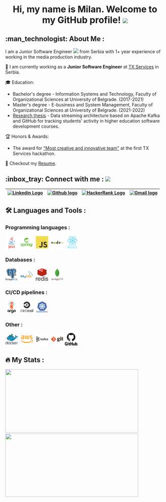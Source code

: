 <div id="header" align="center">
  <h1>
    Hi, my name is Milan. Welcome to my GitHub profile!
    <img src="https://media.giphy.com/media/hvRJCLFzcasrR4ia7z/giphy.gif" width="30px"/>
  </h1>
</div>

<h2 align="left"> :man_technologist: About Me :</h2>

I am a Junior Software Engineer <img src="https://media.giphy.com/media/WUlplcMpOCEmTGBtBW/giphy.gif" width="30"> from Serbia with 1+ year experience of working in the media production industry.

:briefcase: I am currently working as a **Junior Software Engineer** at [TX Services](https://jobs.txservices.rs/) in Serbia. 

:mortar_board: Education:
  - Bachelor's degree - Information Systems and Technology, Faculty of Organizational Sciences at University of Belgrade. (2017-2021)
  - Master's degree - E-business and System Management, Faculty of Organizational Sciences at University of Belgrade. (2021-2022)
  - [Research thesis](https://ebt.rs/journals/index.php/conf-proc/article/view/106) - Data streaming architecture based on Apache Kafka and GitHub for tracking students' activity in higher education software development courses.

:trophy: Honors & Awards:
  - The award for ["Most creative and innovative team"](files/hackathon.jpeg) at the first TX Services hackathon.

:pencil: Checkout my [Resume](files/milanmiloradovic.pdf).

<h2 align="left">:inbox_tray: Connect with me : <img src="https://github.com/TheDudeThatCode/TheDudeThatCode/blob/master/Assets/Handshake.gif" height="32px"></h2>
<p align="left">

| [<img src="https://github.com/TheDudeThatCode/TheDudeThatCode/blob/master/Assets/Linkedin.svg" alt="Linkedin Logo" width="32">](https://www.linkedin.com/in/milan-miloradovic/) | [<img src="https://cdn.svgporn.com/logos/github-icon.svg" alt="Github logo" width="34">](https://github.com/milanmiloradovic) | [<img src="https://github.com/TheDudeThatCode/TheDudeThatCode/blob/master/Assets/HackerRank.svg" alt="HackerRank Logo" width="30">](https://www.hackerrank.com/milan_miloradov1) | [<img src="https://github.com/TheDudeThatCode/TheDudeThatCode/blob/master/Assets/Gmail.svg" alt="Gmail logo" height="32">](milan.miloradovic98@gmail.com)
:---:|:---:|:---:|:---:|
  
## :hammer_and_wrench: Languages and Tools :

### Programming languages :

<div>
  <img src="https://github.com/devicons/devicon/blob/master/icons/java/java-original-wordmark.svg" title="Java" alt="Java" width="40" height="40"/>&nbsp;
  <img src="https://github.com/devicons/devicon/blob/master/icons/spring/spring-original-wordmark.svg" title="Spring" alt="Spring" width="40" height="40"/>&nbsp;
  <img src="https://github.com/devicons/devicon/blob/master/icons/javascript/javascript-original.svg" title="JavaScript" alt="JavaScript" width="40" height="40"/>&nbsp;
  <img src="https://github.com/devicons/devicon/blob/master/icons/nodejs/nodejs-original-wordmark.svg" title="NodeJS" alt="NodeJS" width="40" height="40"/>&nbsp;
    <img src="https://github.com/devicons/devicon/blob/master/icons/react/react-original-wordmark.svg" title="React" alt="React" width="40" height="40"/>&nbsp;
</div>

### Databases :

<div>
  <img src="https://github.com/devicons/devicon/blob/master/icons/postgresql/postgresql-original-wordmark.svg" title="PostgreSQL" **alt="PostgreSQL" width="40" height="40"/>&nbsp;
  <img src="https://github.com/devicons/devicon/blob/master/icons/mysql/mysql-original-wordmark.svg" title="MySQL" **alt="MySQL" width="40" height="40"/>&nbsp;
  <img src="https://github.com/devicons/devicon/blob/master/icons/redis/redis-original-wordmark.svg" title="Redis" **alt="Redis" width="40" height="40"/>&nbsp;
  <img src="https://github.com/devicons/devicon/blob/master/icons/mongodb/mongodb-original-wordmark.svg" title="MongoDB" **alt="MongoDB" width="40" height="40"/>&nbsp;
</div>

### CI/CD pipelines :

<div>
  <img src="https://github.com/devicons/devicon/blob/master/icons/argocd/argocd-original-wordmark.svg" title="ArgoCD" **alt="ArgoCD" width="40" height="40"/>&nbsp;
  <img src="https://github.com/devicons/devicon/blob/master/icons/circleci/circleci-plain-wordmark.svg" title="CircleCI" **alt="CircleCI" width="40" height="40"/>&nbsp;
  <img src="https://github.com/devicons/devicon/blob/master/icons/kubernetes/kubernetes-plain-wordmark.svg" title="Kubernetes" **alt="Kubernetes" width="40" height="40"/>&nbsp;
</div>
      
### Other :

<div>
  <img src="https://github.com/devicons/devicon/blob/master/icons/docker/docker-original-wordmark.svg" title="Docker" **alt="Docker" width="40" height="40"/>&nbsp;
  <img src="https://github.com/devicons/devicon/blob/master/icons/amazonwebservices/amazonwebservices-plain-wordmark.svg" title="AWS" alt="AWS" width="40" height="40"/>&nbsp;
  <img src="https://github.com/devicons/devicon/blob/master/icons/apachekafka/apachekafka-original-wordmark.svg" title="Apache Kafka" **alt="Apache Kafka" width="40" height="40"/>&nbsp;
  <img src="https://github.com/devicons/devicon/blob/master/icons/git/git-original-wordmark.svg" title="Git" **alt="Git" width="40" height="40"/>
  <img src="https://github.com/devicons/devicon/blob/master/icons/github/github-original-wordmark.svg" title="GitHub" **alt="GitHub" width="40" height="40"/>&nbsp;
</div>

## :fire: My Stats :

<p float="left">
<img height="200em" width="420em" src="https://github-readme-stats.vercel.app/api?username=milanmiloradovic&theme=onedark&show_icons=true&hide_border=true&&count_private=true&include_all_commits=true" /> 
<img height="200em" width="420em" src="https://github-readme-stats.vercel.app/api/top-langs/?username=milanmiloradovic&theme=onedark&show_icons=true&hide_border=true&layout=compact&langs_count=8"/>
</p>

<!-- <img src="https://komarev.com/ghpvc/?username=milanmiloradovic&style=flat-square&color=blue" alt=""/>

## :binoculars3 Visitor Count :
![VisitorCount](https://profile-counter.glitch.me/{milanmiloradovic}/count.svg) -->

<!-- ## 📈: Competitive Programming :

<p align="left">
<img height="200em" width="429em" src="https://leetcard.jacoblin.cool/milanmiloradovic?theme=dark&font=Karma&ext=contest"/>
</p> -->
